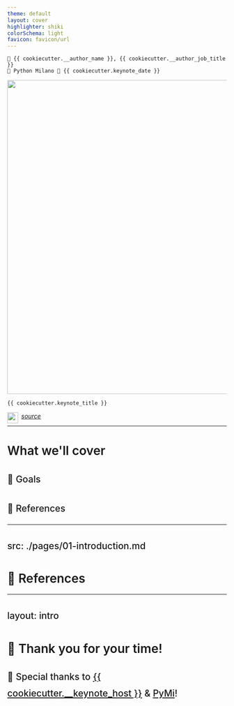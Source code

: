 ```yaml
---
theme: default
layout: cover
highlighter: shiki
colorSchema: light
favicon: favicon/url
---
```


<style>
h1 {
  font-weight: 600 !important;
}

h2 {
  font-weight: 450 !important;
  line-height: 1.8 !important;
}

blockquote {
  font-size: 20 !important;
}
</style>

<div class="absolute top-10">

    👤 {{ cookiecutter.__author_name }}, {{ cookiecutter.__author_job_title }}
    🐍 Python Milano 📆 {{ cookiecutter.keynote_date }}
</div>


<div class="absolute bottom-20">

  <img src="/path/to/image" width="720">
  <br>
    
    {{ cookiecutter.keynote_title }}
</div>

<div class="absolute bottom-5">

<a href="github.com/{{ cookiecutter.author_github }}/{{ cookiecutter.keynote_shortname }}">

<img height="25" width="25" align="left" style="margin-right:0.5em" src="https://cdn.simpleicons.org/github"> <u><i>source</i></u>

</a>

</div>

---

# What we'll cover

<v-clicks>

## 🎯 Goals

## 🔖 References

</v-clicks>


---
src: ./pages/01-introduction.md
---

# 🔖 References


---
layout: intro
---

# 🙏 Thank you for your time!
## 🎉 Special thanks to [{{ cookiecutter.__keynote_host }}]() & [PyMi](http://milano.python.it/)!
